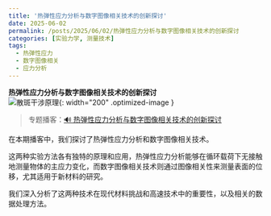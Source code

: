 ```yaml
---
title: '热弹性应力分析与数字图像相关技术的创新探讨'
date: 2025-06-02
permalink: /posts/2025/06/02/热弹性应力分析与数字图像相关技术的创新探讨
categories: [实验力学, 测量技术]
tags:
  - 热弹性应力
  - 数字图像相关
  - 应力分析 
---
```


**热弹性应力分析与数字图像相关技术的创新探讨**  
![散斑干涉原理](/images/posts/热弹性TSA.PNG){: width="200" .optimized-image }


> 专题播客：[🔊 热弹性应力分析与数字图像相关技术的创新探讨](https://monica.im/ai-podcast/share?id=c32b52cc-951c-4919-8473-f9f8f94ebf46)

在本期播客中，我们探讨了热弹性应力分析和数字图像相关技术。

这两种实验方法各有独特的原理和应用，热弹性应力分析能够在循环载荷下无接触地测量物体的主应力变化，而数字图像相关技术则通过图像相关性来测量表面的位移，尤其适用于新材料的研究。

我们深入分析了这两种技术在现代材料挑战和高速技术中的重要性，以及相关的数据处理方法。